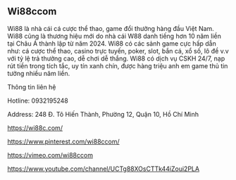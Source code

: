 ## Wi88ccom

Wi88 là nhà cái cá cược thể thao, game đổi thưởng hàng đầu Việt Nam. Wi88 cũng là thương hiệu mới do nhà cái W88 danh tiếng hơn 10 năm liền tại Châu Á thành lập từ năm 2024. Wi88 có các sảnh game cực hấp dẫn như: cá cược thể thao, casino trực tuyến, poker, slot, bắn cá, xổ số, lô đề v.v với tỷ lệ trả thưởng cao, dễ chơi dễ thắng. Wi88 có dịch vụ CSKH 24/7, nạp rút tiền trong tích tắc, uy tín xanh chín, được hàng triệu anh em game thủ tin tưởng nhiều năm liền.

Thông tin liên hệ

Hotline: 0932195248

Address: 248 Đ. Tô Hiến Thành, Phường 12, Quận 10, Hồ Chí Minh

https://wi88c.com/

https://www.pinterest.com/wi88ccom/

https://vimeo.com/wi88ccom

https://www.youtube.com/channel/UCTg88XOsCTTk44iZoui2PLA
